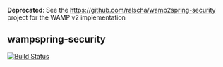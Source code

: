 **Deprecated**: See the https://github.com/ralscha/wamp2spring-security project for the WAMP v2 implementation

## wampspring-security
[![Build Status](https://api.travis-ci.org/ralscha/wampspring-security.png)](https://travis-ci.org/ralscha/wampspring-security)

